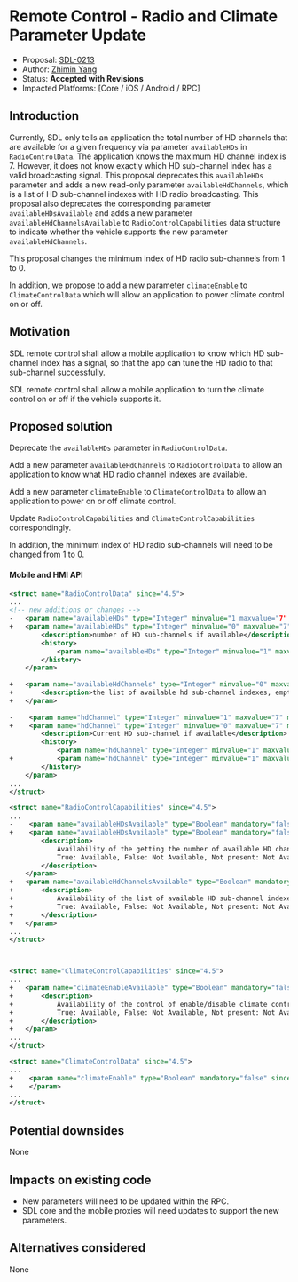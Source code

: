 # Remote Control - Radio and Climate Parameter Update

* Proposal: [SDL-0213](0213-rc-radio-climate-parameter-update.md)
* Author: [Zhimin Yang](https://github.com/smartdevicelink/yang1070)
* Status: **Accepted with Revisions**
* Impacted Platforms: [Core / iOS / Android / RPC]

## Introduction

Currently, SDL only tells an application the total number of HD channels that are available for a given frequency via parameter `availableHDs` in `RadioControlData`. The application knows the maximum HD channel index is 7. However, it does not know exactly which HD sub-channel index has a valid broadcasting signal. This proposal deprecates this `availableHDs` parameter and adds a new read-only parameter `availableHdChannels`, which is a list of HD sub-channel indexes with HD radio broadcasting. This proposal also deprecates the corresponding parameter `availableHDsAvailable` and adds a new parameter `availableHdChannelsAvailable` to `RadioControlCapabilities` data structure to indicate whether the vehicle supports the new parameter `availableHdChannels`.

This proposal changes the minimum index of HD radio sub-channels from 1 to 0.

In addition, we propose to add a new parameter `climateEnable` to `ClimateControlData` which will allow an application to power climate control on or off.

## Motivation

SDL remote control shall allow a mobile application to know which HD sub-channel index has a signal, so that the app can tune the HD radio to that sub-channel successfully.

SDL remote control shall allow a mobile application to turn the climate control on or off if the vehicle supports it.



## Proposed solution

Deprecate the `availableHDs` parameter in `RadioControlData`.

Add a new parameter `availableHdChannels` to `RadioControlData` to allow an application to know what HD radio channel indexes are available.

Add a new parameter `climateEnable` to `ClimateControlData` to allow an application to power on or off climate control.

Update `RadioControlCapabilities` and `ClimateControlCapabilities` correspondingly.

In addition, the minimum index of HD radio sub-channels will need to be changed from 1 to 0.

#### Mobile and HMI API

```xml
<struct name="RadioControlData" since="4.5">
...
<!-- new additions or changes -->
-   <param name="availableHDs" type="Integer" minvalue="1 maxvalue="7" mandatory="false" since="5.0">
+   <param name="availableHDs" type="Integer" minvalue="0" maxvalue="7" mandatory="false" deprecated="true" since="5.1">
        <description>number of HD sub-channels if available</description>
        <history>
            <param name="availableHDs" type="Integer" minvalue="1" maxvalue="3" mandatory="false" since="4.5" until="5.0"/>
        </history>
    </param>
    
+   <param name="availableHdChannels" type="Integer" minvalue="0" maxvalue="7" array="true" minsize="0" maxsize="8" mandatory="false" since="5.1">
+       <description>the list of available hd sub-channel indexes, empty list means no Hd channel is available, read-only </description>
+   </param>
    
-    <param name="hdChannel" type="Integer" minvalue="1" maxvalue="7" mandatory="false" since="5.0">
+    <param name="hdChannel" type="Integer" minvalue="0" maxvalue="7" mandatory="false" since="5.1">
        <description>Current HD sub-channel if available</description>
        <history>
            <param name="hdChannel" type="Integer" minvalue="1" maxvalue="3" mandatory="false" since="4.5" until="5.0"/>
+           <param name="hdChannel" type="Integer" minvalue="1" maxvalue="7" mandatory="false" since="5.0" until="5.1"/>
        </history>
    </param>
...
</struct>

<struct name="RadioControlCapabilities" since="4.5">
...
-    <param name="availableHDsAvailable" type="Boolean" mandatory="false">
+    <param name="availableHDsAvailable" type="Boolean" mandatory="false" deprecated="true" since="5.1">
        <description>
            Availability of the getting the number of available HD channels.
            True: Available, False: Not Available, Not present: Not Available.
        </description>
    </param>
+   <param name="availableHdChannelsAvailable" type="Boolean" mandatory="false" since="5.1">
+       <description>
+           Availability of the list of available HD sub-channel indexes.
+           True: Available, False: Not Available, Not present: Not Available.
+       </description>
+   </param>
...
</struct>



<struct name="ClimateControlCapabilities" since="4.5">
...
+   <param name="climateEnableAvailable" type="Boolean" mandatory="false" since="5.1">
+       <description>
+           Availability of the control of enable/disable climate control.
+           True: Available, False: Not Available, Not present: Not Available.
+       </description>
+   </param>
...
</struct>

<struct name="ClimateControlData" since="4.5">
...
+    <param name="climateEnable" type="Boolean" mandatory="false" since="5.1">
+    </param>
...
</struct>
```




## Potential downsides

None

## Impacts on existing code

- New parameters will need to be updated within the RPC.
- SDL core and the mobile proxies will need updates to support the new parameters.


## Alternatives considered

None
